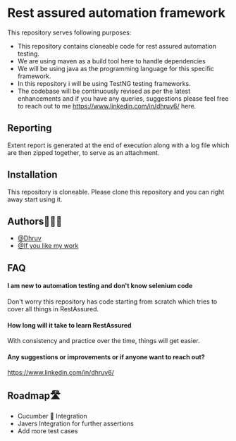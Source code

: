 # Rest assured automation framework

This repository serves following purposes:

* This repository contains cloneable code for rest assured automation testing.
* We are using maven as a build tool here to handle dependencies
* We will be using java as the programming language for this specific framework.
* In this repository i will be using TestNG testing frameworks.
* The codebase will be continuously revised as per the latest enhancements and if you have any queries, suggestions please feel free to reach out to me https://www.linkedin.com/in/dhruv6/ here.

## Reporting

Extent report is generated at the end of execution along with a log file which are then zipped together, to serve as an attachment.


## Installation

This repository is cloneable. Please clone this repository and you can right away start using it.


## Authors👨🏽‍🎓

- [@Dhruv](https://www.linkedin.com/in/dhruv6/)
- [@If you like my work](https://buymeacoffee.com/dhruvqearchitect)


## FAQ

#### I am new to automation testing and don't know selenium code

Don't worry this repository has code starting from scratch which tries to cover all things in RestAssured.

#### How long will it take to learn RestAssured

With consistency and practice over the time, things will get easier.

#### Any suggestions or improvements or if anyone want to reach out?

https://www.linkedin.com/in/dhruv6/

## Roadmap🛣️

- Cucumber 🥒 Integration
- Javers Integration for further assertions
- Add more test cases



